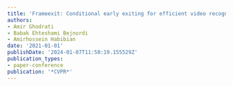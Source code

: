 ```yaml
---
title: 'Frameexit: Conditional early exiting for efficient video recognition'
authors:
- Amir Ghodrati
- Babak Ehteshami Bejnordi
- Amirhossein Habibian
date: '2021-01-01'
publishDate: '2024-01-07T11:50:19.155529Z'
publication_types:
- paper-conference
publication: '*CVPR*'
---
```

